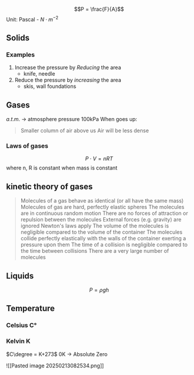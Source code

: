 $$P = \frac{F}{A}$$
Unit: Pascal - $N\cdot m^{-2}$
## Solids
### Examples
1. Increase the pressure by *Reducing* the area
	- knife, needle
2. Reduce the pressure by *increasing* the area
	- skis, wall foundations
## Gases
$a.t.m.$ -> atmosphere pressure 100kPa
When goes up:
> 	Smaller column of air above us
> 	Air will be less dense

### Laws of gases
$$P\cdot V=nRT$$
where n, R is constant when mass is constant
## kinetic theory of gases
> Molecules of a gas behave as identical (or all have the same mass)
> Molecules of gas are hard, perfectly elastic spheres
> The molecules are in continuous random motion
> There are no forces of attraction or repulsion between the molecules
> External forces (e.g. gravity) are ignored
> Newton's laws apply
> The volume of the molecules is negligible compared to the volume of the container
> The molecules collide perfectly elastically with the walls of the container exerting a pressure upon them
> The time of a collision is negligible compared to the time between collisions
> There are a very large number of molecules 

## Liquids
$$P = \rho gh$$
## Temperature
### Celsius C°
### Kelvin K
$C\degree = K+273$
0K -> Absolute Zero










![[Pasted image 20250213082534.png]]